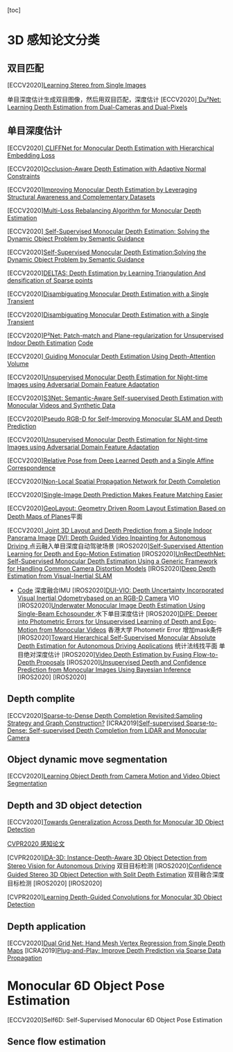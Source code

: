 [toc]

# 3D 感知论文分类
## 双目匹配
[ECCV2020][Learning Stereo from Single Images](https://www.ecva.net/papers/eccv_2020/papers_ECCV/papers/123460698.pdf)

单目深度估计生成双目图像，然后用双目匹配，深度估计
[ECCV2020][ Du²Net: Learning Depth Estimation from Dual-Cameras and Dual-Pixels](https://www.ecva.net/papers/eccv_2020/papers_ECCV/papers/123460562.pdf)


## 单目深度估计 
[ECCV2020][ CLIFFNet for Monocular Depth Estimation with Hierarchical Embedding Loss](https://www.ecva.net/papers/eccv_2020/papers_ECCV/papers/123500307.pdf)

[ECCV2020][Occlusion-Aware Depth Estimation with Adaptive Normal Constraints](https://www.ecva.net/papers/eccv_2020/papers_ECCV/papers/123540613.pdf)

[ECCV2020][Improving Monocular Depth Estimation by Leveraging Structural Awareness and Complementary Datasets](https://www.ecva.net/papers/eccv_2020/papers_ECCV/papers/123590086.pdf)

[ECCV2020][Multi-Loss Rebalancing Algorithm for Monocular Depth Estimation](https://www.ecva.net/papers/eccv_2020/papers_ECCV/papers/123620766.pdf)

[ECCV2020][ Self-Supervised Monocular Depth Estimation: Solving the Dynamic Object Problem by Semantic Guidance](https://www.ecva.net/papers/eccv_2020/papers_ECCV/papers/123650579.pdf)

[ECCV2020][Self-Supervised Monocular Depth Estimation:Solving the Dynamic Object Problem by Semantic Guidance](https://www.ecva.net/papers/eccv_2020/papers_ECCV/papers/123650579.pdf)

[ECCV2020][DELTAS: Depth Estimation by Learning Triangulation And densification of Sparse points](https://www.ecva.net/papers/eccv_2020/papers_ECCV/papers/123660103.pdf)

[ECCV2020][Disambiguating Monocular Depth Estimation with a Single Transient](https://www.ecva.net/papers/eccv_2020/papers_ECCV/papers/123660137.pdf)

[ECCV2020][Disambiguating Monocular Depth Estimation
with a Single Transient](https://www.ecva.net/papers/eccv_2020/papers_ECCV/papers/123660137.pdf)

[ECCV2020][P²Net: Patch-match and Plane-regularization for Unsupervised Indoor Depth Estimation](https://www.ecva.net/papers/eccv_2020/papers_ECCV/papers/123690205.pdf)
[Code](https://github.com/svip-lab/Indoor-SfMLearner)

[ECCV2020][ Guiding Monocular Depth Estimation Using Depth-Attention Volume](https://www.ecva.net/papers/eccv_2020/papers_ECCV/papers/123710579.pdf)

[ECCV2020][Unsupervised Monocular Depth Estimation for Night-time Images using Adversarial Domain Feature Adaptation](https://www.ecva.net/papers/eccv_2020/papers_ECCV/papers/123730443.pdf)

[ECCV2020][S3Net: Semantic-Aware Self-supervised Depth Estimation with Monocular Videos and Synthetic Data](https://www.ecva.net/papers/eccv_2020/papers_ECCV/papers/123750052.pdf)

[ECCV2020][Pseudo RGB-D for Self-Improving Monocular SLAM and Depth Prediction](https://www.ecva.net/papers/eccv_2020/papers_ECCV/papers/123560426.pdf)

[ECCV2020][Unsupervised Monocular Depth Estimation for Night-time Images using Adversarial Domain Feature Adaptation](https://www.ecva.net/papers/eccv_2020/papers_ECCV/papers/123730443.pdf)

[ECCV2020][Relative Pose from Deep Learned Depth and a Single Affine Correspondence](https://www.ecva.net/papers/eccv_2020/papers_ECCV/papers/123570613.pdf)

[ECCV2020][Non-Local Spatial Propagation Network for Depth Completion](https://www.ecva.net/papers/eccv_2020/papers_ECCV/papers/123580120.pdf)

[ECCV2020][Single-Image Depth Prediction Makes Feature Matching Easier](https://www.ecva.net/papers/eccv_2020/papers_ECCV/papers/123610460.pdf)

[ECCV2020][GeoLayout: Geometry Driven Room Layout Estimation Based on Depth Maps of Planes](https://www.ecva.net/papers/eccv_2020/papers_ECCV/html/2606_ECCV_2020_paper.php)平面

[ECCV2020][ Joint 3D Layout and Depth Prediction from a Single Indoor Panorama Image](https://www.ecva.net/papers/eccv_2020/papers_ECCV/papers/123610647.pdf)
[DVI: Depth Guided Video Inpainting for Autonomous Driving ](https://www.ecva.net/papers/eccv_2020/papers_ECCV/papers/123660001.pdf)
点云融入单目深度自动驾驶场景
[IROS2020][Self-Supervised Attention Learning for Depth and Ego-Motion Estimation](https://ras.papercept.net/proceedings/IROS20/0078.pdf)
[IROS2020][UnRectDepthNet: Self-Supervised Monocular Depth Estimation Using a Generic Framework for Handling Common Camera Distortion Models](https://ras.papercept.net/proceedings/IROS20/0504.pdf)
[IROS2020][Deep Depth Estimation from Visual-Inertial SLAM](https://ras.papercept.net/proceedings/IROS20/0714.pdf)
- [Code](https://github.com/MARSLab-UMN/vi_depth_completion) 深度融合IMU
[IROS2020][DUI-VIO: Depth Uncertainty Incorporated Visual Inertial Odometrybased on an RGB-D Camera](https://ras.papercept.net/proceedings/IROS20/0784.pdf) VIO 
[IROS2020][Underwater Monocular Image Depth Estimation Using Single-Beam Echosounder
](https://ras.papercept.net/proceedings/IROS20/0791.pdf) 水下单目深度估计 
[IROS2020][DiPE: Deeper into Photometric Errors for Unsupervised Learning of Depth and Ego-Motion from Monocular Videos](https://ras.papercept.net/proceedings/IROS20/0845.pdf) 香港大学 Photometir Error 增加mask条件
[IROS2020][Toward Hierarchical Self-Supervised Monocular Absolute Depth Estimation for Autonomous Driving Applications](https://ras.papercept.net/proceedings/IROS20/0898.pdf) 统计法线找平面 单目绝对深度估计
[IROS2020][Video Depth Estimation by Fusing Flow-to-Depth Proposals](https://ras.papercept.net/proceedings/IROS20/1028.pdf)
[IROS2020][Unsupervised Depth and Confidence Prediction from Monocular Images Using Bayesian Inference]()
[IROS2020][]()
[IROS2020][]()

## Depth complite
[ECCV2020][Sparse-to-Dense Depth Completion Revisited:Sampling Strategy and Graph Construction?](https://www.ecva.net/papers/eccv_2020/papers_ECCV/papers/123660681.pdf)
[ICRA2019][Self-supervised Sparse-to-Dense: Self-supervised Depth Completion from LiDAR and Monocular Camera](https://github.com/fangchangma/self-supervised-depth-completion)




## Object dynamic move segmentation 
[ECCV2020][Learning Object Depth from Camera Motion and Video Object Segmentation](https://www.ecva.net/papers/eccv_2020/papers_ECCV/papers/123520290.pdf)

## Depth and 3D object detection 
[ECCV2020][Towards Generalization Across Depth for Monocular 3D Object Detection ](https://www.ecva.net/papers/eccv_2020/papers_ECCV/papers/123670766.pdf)

[CVPR2020 感知论文](https://zhuanlan.zhihu.com/p/151596272)

[CVPR2020][IDA-3D: Instance-Depth-Aware 3D Object Detection from Stereo Vision for
Autonomous Driving](https://openaccess.thecvf.com/content_CVPR_2020/papers/Peng_IDA-3D_Instance-Depth-Aware_3D_Object_Detection_From_Stereo_Vision_for_Autonomous_CVPR_2020_paper.pdf) 双目目标检测
[IROS2020][Confidence Guided Stereo 3D Object Detection with Split Depth Estimation](https://ras.papercept.net/proceedings/IROS20/0123.pdf) 双目融合深度目标检测
[IROS2020][]()
[IROS2020][]()

[CVPR2020][Learning Depth-Guided Convolutions for Monocular 3D Object Detection](https://openaccess.thecvf.com/content_CVPR_2020/papers/Ding_Learning_Depth-Guided_Convolutions_for_Monocular_3D_Object_Detection_CVPR_2020_paper.pdf)
## Depth application  
[ECCV2020][Dual Grid Net: Hand Mesh Vertex Regression from Single Depth Maps](https://www.ecva.net/papers/eccv_2020/papers_ECCV/papers/123750443.pdf)
[ICRA2019][Plug-and-Play: Improve Depth Prediction via Sparse Data Propagation](https://arxiv.org/pdf/1812.08350.pdf)
#  Monocular 6D Object Pose Estimation
[ECCV2020]Self6D: Self-Supervised Monocular 6D Object Pose Estimation

## Sence flow estimation 
